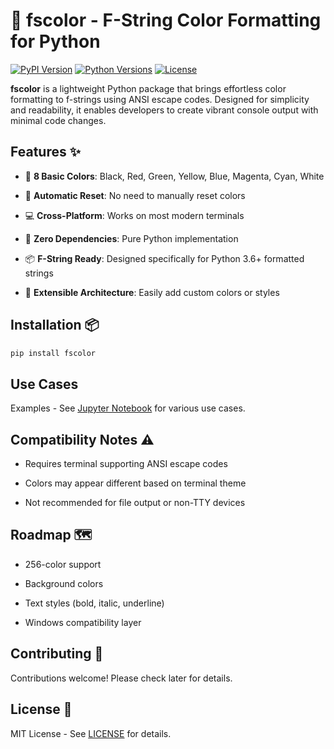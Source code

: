 # 🌈 fscolor - F-String Color Formatting for Python

[![PyPI Version](https://img.shields.io/pypi/v/fcolor.svg)](https://pypi.org/project/fscolor/)
[![Python Versions](https://img.shields.io/pypi/pyversions/fcolor.svg)](https://pypi.org/project/fscolor/)
[![License](https://img.shields.io/badge/license-MIT-blue.svg)](https://github.com/Kunlex58/fscolor/blob/main/LICENSE)


**fscolor** is a lightweight Python package that brings effortless color formatting to f-strings using ANSI escape codes. Designed for simplicity and readability, it enables developers to create vibrant console output with minimal code changes.

## Features ✨


- 🎨 **8 Basic Colors**: Black, Red, Green, Yellow, Blue, Magenta, Cyan, White
- 🔄 **Automatic Reset**: No need to manually reset colors

- 💻 **Cross-Platform**: Works on most modern terminals
- 🚀 **Zero Dependencies**: Pure Python implementation

- 📦 **F-String Ready**: Designed specifically for Python 3.6+ formatted strings
- 🔧 **Extensible Architecture**: Easily add custom colors or styles

## Installation 📦

```bash
pip install fscolor
```

## Use Cases

Examples - See [Jupyter Notebook](https://github.com/Kunlex58/fstrcolor/blob/main/LICENSE) for various use cases.


## Compatibility Notes ⚠️


- Requires terminal supporting ANSI escape codes  
- Colors may appear different based on terminal theme  

- Not recommended for file output or non-TTY devices  

## Roadmap 🗺️


- 256-color support  
- Background colors  

- Text styles (bold, italic, underline)  
- Windows compatibility layer  

## Contributing 🤝

Contributions welcome! Please check later for details.

## License 📄

MIT License - See [LICENSE](https://github.com/Kunlex58/fstrcolor/blob/main/LICENSE) for details.
